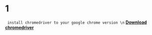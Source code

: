 # 1

``` install chromedriver to your google chrome version \n```
**[Download chromedriver](https://chromedriver.chromium.org/)**
